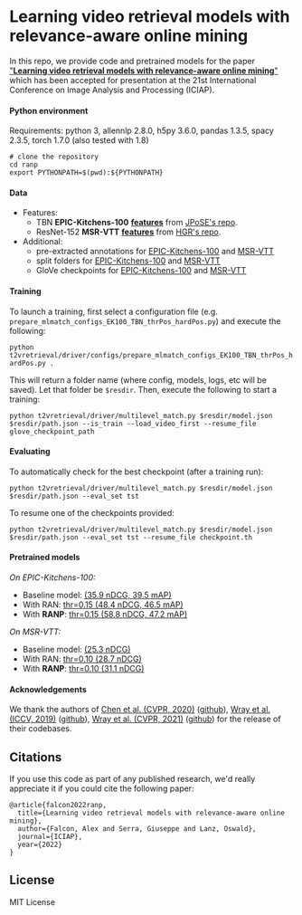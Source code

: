 # Learning video retrieval models with relevance-aware online mining
In this repo, we provide code and pretrained models for the paper ["**Learning video retrieval models with relevance-aware online mining**"](arxiv-link) which has been accepted for presentation at the 21st International Conference on Image Analysis and Processing (ICIAP).

#### Python environment
Requirements: python 3, allennlp 2.8.0, h5py 3.6.0, pandas 1.3.5, spacy 2.3.5, torch 1.7.0 (also tested with 1.8)
```
# clone the repository
cd ranp
export PYTHONPATH=$(pwd):${PYTHONPATH}
```

#### Data
- Features: 
    - TBN **EPIC-Kitchens-100** [**features**]() from [JPoSE's repo](https://github.com/mwray/Joint-Part-of-Speech-Embeddings). 
    - ResNet-152 **MSR-VTT** [**features**](https://drive.google.com/file/d/1MrViy6BPGG0xFiss0dxLmmSscYB1N-CY/view?usp=sharing) from [HGR's repo](https://github.com/cshizhe/hgr_v2t).
- Additional:
    - pre-extracted annotations for [EPIC-Kitchens-100](https://drive.google.com/file/d/1sZmbyAiOmclYSP0CZk6WRhOHqEMEF4Ej/view?usp=sharing) and [MSR-VTT](https://drive.google.com/file/d/19tahPCjOEQmfdU250qdJYufj5lGDNVm4/view?usp=sharing)
    - split folders for [EPIC-Kitchens-100](https://drive.google.com/file/d/1eYxzyCb2Jl0oeHP_y2awZhTTNz5th7X2/view?usp=sharing) and [MSR-VTT](https://drive.google.com/file/d/14CQ_6o9WN-bsl0Zx6CkCb1i3Jovj6bgi/view?usp=sharing)
    - GloVe checkpoints for [EPIC-Kitchens-100](https://drive.google.com/file/d/1q7viOUp_kByPc3-y8PIZw1A7BZcLdtAD/view?usp=sharing) and [MSR-VTT](https://drive.google.com/file/d/1UNiU-J_cRrnU1yRfRj6I7QeWwdHOvIPX/view?usp=sharing)

#### Training
To launch a training, first select a configuration file (e.g. ``prepare_mlmatch_configs_EK100_TBN_thrPos_hardPos.py``) and execute the following:

``python t2vretrieval/driver/configs/prepare_mlmatch_configs_EK100_TBN_thrPos_hardPos.py .``

This will return a folder name (where config, models, logs, etc will be saved). Let that folder be ``$resdir``. Then, execute the following to start a training:

``python t2vretrieval/driver/multilevel_match.py $resdir/model.json $resdir/path.json --is_train --load_video_first --resume_file glove_checkpoint_path``

#### Evaluating
To automatically check for the best checkpoint (after a training run):

``python t2vretrieval/driver/multilevel_match.py $resdir/model.json $resdir/path.json --eval_set tst``

To resume one of the checkpoints provided:

``python t2vretrieval/driver/multilevel_match.py $resdir/model.json $resdir/path.json --eval_set tst --resume_file checkpoint.th``

#### Pretrained models
*On EPIC-Kitchens-100:*
- Baseline model: [(35.9 nDCG, 39.5 mAP)](https://drive.google.com/file/d/1uIiUVQhrfI3GBXmNpr8jQNNI6NEWPqdU/view?usp=sharing) 
- With RAN: [thr=0.15 (48.4 nDCG, 46.5 mAP)](https://drive.google.com/file/d/1E33_C89waxqIogWJGO3a6q7eMiO_gjO9/view?usp=sharing)
- With **RANP**: [thr=0.15 (58.8 nDCG, 47.2 mAP)](https://drive.google.com/file/d/1TrT38HclugJ_l49tvfr0AbW0Pg5wrSMF/view?usp=sharing)

*On MSR-VTT:*
- Baseline model: [(25.3 nDCG)](https://drive.google.com/file/d/1gUzgtU1GTVPM6rZJO51YcTJqZXzkBFVO/view?usp=sharing) 
- With RAN: [thr=0.10 (28.7 nDCG)](https://drive.google.com/file/d/1_SKJ7K49AocmJ-IQbDlvwgI3q-jCzK0o/view?usp=sharing)
- With **RANP**: [thr=0.10 (31.1 nDCG)](https://drive.google.com/file/d/1A09yEM0PO49N_1XFdnMdzFE57k54Lz70/view?usp=sharing)

#### Acknowledgements
We thank the authors of 
 [Chen et al. (CVPR, 2020)](https://arxiv.org/abs/2003.00392) ([github](https://github.com/cshizhe/hgr_v2t)),
 [Wray et al. (ICCV, 2019)](https://openaccess.thecvf.com/content_ICCV_2019/papers/Wray_Fine-Grained_Action_Retrieval_Through_Multiple_Parts-of-Speech_Embeddings_ICCV_2019_paper.pdf) ([github](https://github.com/mwray/Joint-Part-of-Speech-Embeddings)),
 [Wray et al. (CVPR, 2021)](https://arxiv.org/abs/2103.10095) ([github](https://github.com/mwray/Semantic-Video-Retrieval))
 for the release of their codebases. 

## Citations
If you use this code as part of any published research, we'd really appreciate it if you could cite the following paper:
```text
@article{falcon2022ranp,
  title={Learning video retrieval models with relevance-aware online mining},
  author={Falcon, Alex and Serra, Giuseppe and Lanz, Oswald},
  journal={ICIAP},
  year={2022}
}
```

## License

MIT License
